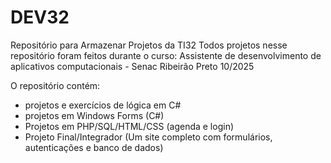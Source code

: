 # DEV32
Repositório para Armazenar Projetos da TI32 
Todos projetos nesse repositório foram feitos durante o curso:
Assistente de desenvolvimento de aplicativos computacionais - Senac Ribeirão Preto 10/2025

O repositório contém:
- projetos e exercícios de lógica em C#
- projetos em Windows Forms (C#)
- Projetos em PHP/SQL/HTML/CSS (agenda e login)
- Projeto Final/Integrador (Um site completo com formulários, autenticações e banco de dados)
